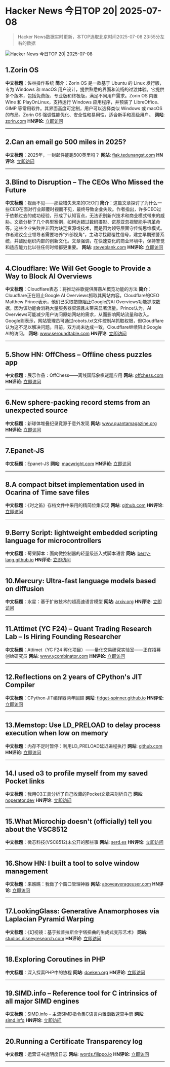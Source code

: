 # Hacker News 今日TOP 20| 2025-07-08

> Hacker News数据实时更新，本TOP选取北京时间2025-07-08 23:55分左右的数据

![Hacker News 今日TOP 20| 2025-07-08](https://img.chuhaix.com/2024/0910_imageFile-1665440404179-628424718_1725901191.png)

## 1.Zorin OS
**中文标题**：佐林操作系统
**简介**：Zorin OS 是一款基于 Ubuntu 的 Linux 发行版，专为 Windows 和 macOS 用户设计，提供熟悉的界面和流畅的过渡体验。它提供多个版本，包括免费版、专业版和终极版，满足不同用户需求。Zorin OS 内置 Wine 和 PlayOnLinux，支持运行 Windows 应用程序，并预装了 LibreOffice、GIMP 等常用软件。其界面高度可定制，用户可以选择类似 Windows 或 macOS 的布局。Zorin OS 强调性能优化、安全性和易用性，适合新手和高级用户。
**网站**:  <a href='https://zorin.com/os/' target='_blank' rel='nofollow'>zorin.com</a>
**HN评论**:  <a href='https://news.ycombinator.com/item?id=44501034&utm_source=www.chuhaix.com' target='_blank' rel='nofollow'>立即访问</a>

---

## 2.Can an email go 500 miles in 2025?
**中文标题**：2025年，一封邮件能跑500英里吗？
**网站**:  <a href='https://flak.tedunangst.com/post/can-an-email-go-500-miles-in-2025' target='_blank' rel='nofollow'>flak.tedunangst.com</a>
**HN评论**:  <a href='https://news.ycombinator.com/item?id=44466030&utm_source=www.chuhaix.com' target='_blank' rel='nofollow'>立即访问</a>

---

## 3.Blind to Disruption – The CEOs Who Missed the Future
**中文标题**：视而不见——那些错失未来的CEO们
**简介**：这篇文章探讨了为什么一些CEO在面对行业颠覆时视而不见，最终导致企业失败。作者指出，许多CEO过于依赖过去的成功经验，形成了认知盲点，无法识别新兴技术和商业模式带来的威胁。文章分析了几个典型案例，如柯达错过数码摄影、诺基亚忽视智能手机革命等。这些企业失败并非因为缺乏资源或技术，而是因为领导层固守传统思维模式。作者建议企业领导者需要培养"外部视角"，主动寻找颠覆性信号，建立早期预警系统，并鼓励组织内部的创新文化。文章强调，在快速变化的商业环境中，保持警觉和适应能力比以往任何时候都更重要。
**网站**:  <a href='https://steveblank.com/2025/07/08/blind-to-disruption-the-ceos-who-missed-the-future/' target='_blank' rel='nofollow'>steveblank.com</a>
**HN评论**:  <a href='https://news.ycombinator.com/item?id=44499873&utm_source=www.chuhaix.com' target='_blank' rel='nofollow'>立即访问</a>

---

## 4.Cloudflare: We Will Get Google to Provide a Way to Block AI Overviews
**中文标题**：Cloudflare表态：将推动谷歌提供屏蔽AI概览功能的方法
**简介**：Cloudflare正在阻止Google AI Overviews抓取其网站内容。Cloudflare的CEO Matthew Prince表示，他们已采取措施阻止Google的AI Overviews功能抓取数据，因为该功能会消耗大量服务器资源且未带来显著流量。Prince认为，AI Overviews可能减少用户访问原始网站的需求，从而影响网站流量和收入。Google则表示，网站管理员可通过robots.txt文件控制AI抓取权限，但Cloudflare认为这不足以解决问题。目前，双方尚未达成一致，Cloudflare继续阻止Google AI的访问。
**网站**:  <a href='https://www.seroundtable.com/cloudflare-block-google-ai-overviews-39718.html' target='_blank' rel='nofollow'>www.seroundtable.com</a>
**HN评论**:  <a href='https://news.ycombinator.com/item?id=44500897&utm_source=www.chuhaix.com' target='_blank' rel='nofollow'>立即访问</a>

---

## 5.Show HN: OffChess – Offline chess puzzles app
**中文标题**：展示作品：OffChess——离线国际象棋谜题应用
**网站**:  <a href='https://offchess.com' target='_blank' rel='nofollow'>offchess.com</a>
**HN评论**:  <a href='https://news.ycombinator.com/item?id=44498296&utm_source=www.chuhaix.com' target='_blank' rel='nofollow'>立即访问</a>

---

## 6.New sphere-packing record stems from an unexpected source
**中文标题**：新球体堆叠纪录竟源于意外发现
**网站**:  <a href='https://www.quantamagazine.org/new-sphere-packing-record-stems-from-an-unexpected-source-20250707/' target='_blank' rel='nofollow'>www.quantamagazine.org</a>
**HN评论**:  <a href='https://news.ycombinator.com/item?id=44493196&utm_source=www.chuhaix.com' target='_blank' rel='nofollow'>立即访问</a>

---

## 7.Epanet-JS
**中文标题**：Epanet-JS
**网站**:  <a href='https://macwright.com/2025/07/03/epanet-placemark' target='_blank' rel='nofollow'>macwright.com</a>
**HN评论**:  <a href='https://news.ycombinator.com/item?id=44464628&utm_source=www.chuhaix.com' target='_blank' rel='nofollow'>立即访问</a>

---

## 8.A compact bitset implementation used in Ocarina of Time save files
**中文标题**：《时之笛》存档文件中采用的精简位集实现
**网站**:  <a href='https://github.com/jb55/oot_bitset' target='_blank' rel='nofollow'>github.com</a>
**HN评论**:  <a href='https://news.ycombinator.com/item?id=44467607&utm_source=www.chuhaix.com' target='_blank' rel='nofollow'>立即访问</a>

---

## 9.Berry Script: lightweight embedded scripting language for microcontrollers
**中文标题**：莓果脚本：面向微控制器的轻量级嵌入式脚本语言
**网站**:  <a href='https://berry-lang.github.io/' target='_blank' rel='nofollow'>berry-lang.github.io</a>
**HN评论**:  <a href='https://news.ycombinator.com/item?id=44472246&utm_source=www.chuhaix.com' target='_blank' rel='nofollow'>立即访问</a>

---

## 10.Mercury: Ultra-fast language models based on diffusion
**中文标题**：水星：基于扩散技术的超高速语言模型
**网站**:  <a href='https://arxiv.org/abs/2506.17298' target='_blank' rel='nofollow'>arxiv.org</a>
**HN评论**:  <a href='https://news.ycombinator.com/item?id=44489690&utm_source=www.chuhaix.com' target='_blank' rel='nofollow'>立即访问</a>

---

## 11.Attimet (YC F24) – Quant Trading Research Lab – Is Hiring Founding Researcher
**中文标题**：Attimet（YC F24 孵化项目）——量化交易研究实验室——正在招募创始研究员
**网站**:  <a href='https://www.ycombinator.com/companies/attimet/jobs/6LaQIc5-founding-researcher-quant' target='_blank' rel='nofollow'>www.ycombinator.com</a>
**HN评论**:  <a href='https://news.ycombinator.com/item?id=44499183&utm_source=www.chuhaix.com' target='_blank' rel='nofollow'>立即访问</a>

---

## 12.Reflections on 2 years of CPython's JIT Compiler
**中文标题**：CPython JIT编译器两年回顾
**网站**:  <a href='https://fidget-spinner.github.io/posts/jit-reflections.html' target='_blank' rel='nofollow'>fidget-spinner.github.io</a>
**HN评论**:  <a href='https://news.ycombinator.com/item?id=44476023&utm_source=www.chuhaix.com' target='_blank' rel='nofollow'>立即访问</a>

---

## 13.Memstop: Use LD_PRELOAD to delay process execution when low on memory
**中文标题**：内存不足时暂停：利用LD_PRELOAD延迟进程执行
**网站**:  <a href='https://github.com/surban/memstop' target='_blank' rel='nofollow'>github.com</a>
**HN评论**:  <a href='https://news.ycombinator.com/item?id=44468022&utm_source=www.chuhaix.com' target='_blank' rel='nofollow'>立即访问</a>

---

## 14.I used o3 to profile myself from my saved Pocket links
**中文标题**：我用O3工具分析了自己收藏的Pocket文章来剖析自己
**网站**:  <a href='https://noperator.dev/posts/o3-pocket-profile/' target='_blank' rel='nofollow'>noperator.dev</a>
**HN评论**:  <a href='https://news.ycombinator.com/item?id=44489803&utm_source=www.chuhaix.com' target='_blank' rel='nofollow'>立即访问</a>

---

## 15.What Microchip doesn't (officially) tell you about the VSC8512
**中文标题**：微芯科技(VSC8512)未公开的那些事
**网站**:  <a href='https://serd.es/2025/07/04/Switch-project-pt3.html' target='_blank' rel='nofollow'>serd.es</a>
**HN评论**:  <a href='https://news.ycombinator.com/item?id=44468718&utm_source=www.chuhaix.com' target='_blank' rel='nofollow'>立即访问</a>

---

## 16.Show HN: I built a tool to solve window management
**中文标题**：来瞧瞧：我做了个窗口管理神器
**网站**:  <a href='https://aboveaverageuser.com/smartswitcher' target='_blank' rel='nofollow'>aboveaverageuser.com</a>
**HN评论**:  <a href='https://news.ycombinator.com/item?id=44500066&utm_source=www.chuhaix.com' target='_blank' rel='nofollow'>立即访问</a>

---

## 17.LookingGlass: Generative Anamorphoses via Laplacian Pyramid Warping
**中文标题**：《幻视镜：基于拉普拉斯金字塔扭曲的生成式变形艺术》
**网站**:  <a href='https://studios.disneyresearch.com/2025/06/09/lookingglass-generative-anamorphoses-via-laplacian-pyramid-warping/' target='_blank' rel='nofollow'>studios.disneyresearch.com</a>
**HN评论**:  <a href='https://news.ycombinator.com/item?id=44495154&utm_source=www.chuhaix.com' target='_blank' rel='nofollow'>立即访问</a>

---

## 18.Exploring Coroutines in PHP
**中文标题**：深入探索PHP中的协程
**网站**:  <a href='https://doeken.org/blog/coroutines-in-php' target='_blank' rel='nofollow'>doeken.org</a>
**HN评论**:  <a href='https://news.ycombinator.com/item?id=44471388&utm_source=www.chuhaix.com' target='_blank' rel='nofollow'>立即访问</a>

---

## 19.SIMD.info – Reference tool for C intrinsics of all major SIMD engines
**中文标题**：SIMD.info – 主流SIMD指令集C语言内置函数速查手册
**网站**:  <a href='https://simd.info/' target='_blank' rel='nofollow'>simd.info</a>
**HN评论**:  <a href='https://news.ycombinator.com/item?id=44496229&utm_source=www.chuhaix.com' target='_blank' rel='nofollow'>立即访问</a>

---

## 20.Running a Certificate Transparency log
**中文标题**：运营证书透明度日志
**网站**:  <a href='https://words.filippo.io/run-sunlight/' target='_blank' rel='nofollow'>words.filippo.io</a>
**HN评论**:  <a href='https://news.ycombinator.com/item?id=44494430&utm_source=www.chuhaix.com' target='_blank' rel='nofollow'>立即访问</a>

---

